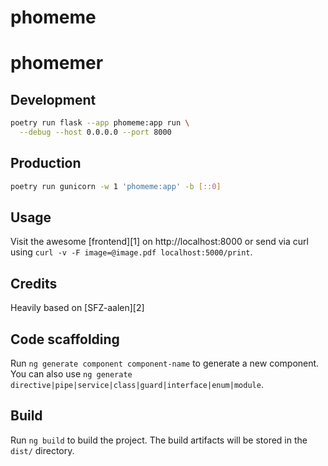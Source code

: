 # phomeme

# phomemer

## Development

```sh
poetry run flask --app phomeme:app run \
  --debug --host 0.0.0.0 --port 8000
```

## Production

```sh
poetry run gunicorn -w 1 'phomeme:app' -b [::0]
```


## Usage


Visit the awesome [frontend][1] on http://localhost:8000 or send via
curl using `curl -v -F image=@image.pdf localhost:5000/print`.

## Credits

Heavily based on [SFZ-aalen][2]

## Code scaffolding

Run `ng generate component component-name` to generate a new component. You can also use `ng generate directive|pipe|service|class|guard|interface|enum|module`.

## Build

Run `ng build` to build the project. The build artifacts will be stored in the `dist/` directory.
